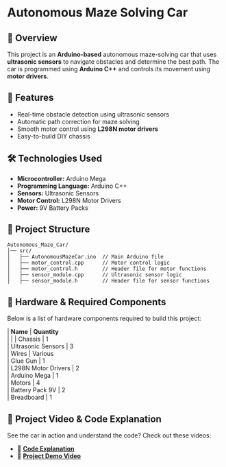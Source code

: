 # Autonomous Maze Solving Car

## 🚗 Overview
This project is an **Arduino-based** autonomous maze-solving car that uses **ultrasonic sensors** to navigate obstacles and determine the best path. The car is programmed using **Arduino C++** and controls its movement using **motor drivers**.

## 📌 Features
- Real-time obstacle detection using ultrasonic sensors
- Automatic path correction for maze solving
- Smooth motor control using **L298N motor drivers**
- Easy-to-build DIY chassis

## 🛠️ Technologies Used
- **Microcontroller:** Arduino Mega
- **Programming Language:** Arduino C++
- **Sensors:** Ultrasonic Sensors
- **Motor Control:** L298N Motor Drivers
- **Power:** 9V Battery Packs

## 📂 Project Structure
```
Autonomous_Maze_Car/
│── src/
│   ├── AutonomousMazeCar.ino  // Main Arduino file
│   ├── motor_control.cpp      // Motor control logic
│   ├── motor_control.h        // Header file for motor functions
│   ├── sensor_module.cpp      // Ultrasonic sensor logic
│   ├── sensor_module.h        // Header file for sensor functions
```

## 🛒 Hardware & Required Components
Below is a list of hardware components required to build this project:

| **Name**                   | **Quantity**  
|                            |
| Chassis                    | 1           
| Ultrasonic Sensors         | 3           
| Wires                      | Various     
| Glue Gun                   | 1          
| L298N Motor Drivers        | 2       
| Arduino Mega               | 1          
| Motors                     | 4           
| Battery Pack 9V            | 2          
| Breadboard                 | 1           



## 🎥 Project Video & Code Explanation
See the car in action and understand the code? Check out these videos:
- 📜 [**Code Explanation**](https://youtu.be/1I4fKmSNAjY)
- 🚗 [**Project Demo Video**](https://youtu.be/7LBJETasvLw)


